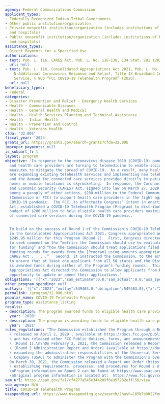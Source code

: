 ```yaml
---
agency: Federal Communications Commission
applicant_types:
- Federally Recognized Indian Tribal Governments
- Other public institution/organization
- Private nonprofit institution/organization (includes institutions of higher education
  and hospitals)
- Public nonprofit institution/organization (includes institutions of higher education
  and hospitals)
assistance_types:
- Direct Payments for a Specified Use
authorizations:
- text: Pub. L. 116, CARES Act, Pub. L. No. 116-136, 134 Stat. 281 (2020).
  url: null
- text: Pub. L. 116, Consolidated Appropriations Act 2021, Pub. L. No.  116-260, Division
    N-Additional Coronavirus Response and Relief, Title IX-Broadband Internet Access
    Service, § 903 “FCC COVID-19 Telehealth Program” (2020).
  url: null
beneficiary_types:
- Federal
categories:
- Disaster Prevention and Relief - Emergency Health Services
- Health - Communicable Diseases
- Health - General Health and Medical
- Health - Health Services Planning and Technical Assistance
- Health - Indian Health
- Health - Prevention and Control
- Health - Veterans Health
cfda: '32.006'
fiscal_year: '2024'
grants_url: https://grants.gov/search-grants?cfda=32.006
improper_payments: null
is_subpart_f: 1
layout: program
objective: 'In response to the coronavirus disease 2019 (COVID-19) pandemic, communities
  and health care providers are turning to telemedicine to enable social distancing
  measures to mitigate the spread of COVID-19.  As a result, many health care providers
  are expanding existing telehealth services and implementing new telehealth services,
  and the demand for connected care services provided directly to patients in their
  homes or mobile locations is skyrocketing.  In response, the Coronavirus Aid, Relief,
  and Economic Security (CARES) Act, signed into law on March 27, 2020, provided,
  among a panoply of other actions, $200 million to the Federal Communications Commission
  (Commission or FCC) to support health care providers in the fight against the ongoing
  COVID-19 pandemic.  The FCC, to effectuate Congress’ intent in enacting the CARES
  Act, established a COVID-19 Telehealth Program (Program) to distribute an appropriated
  budget of $200 million to help eligible health care providers maximize their provision
  of connected care services during the COVID-19 pandemic.


  To build on the success of Round 1 of the Commission’s COVID-19 Telehealth Program,
  in the Consolidated Appropriations Act 2021, Congress appropriated an additional
  $249.95 million for this Program (Round 2).  First, Congress directed the Commission
  to seek comment on the “metrics the Commission should use to evaluate applications
  for funding” and “how the Commission should treat applications filed during the
  funding rounds for awards from the [Program] using amounts appropriated under the
  CARES Act . . . .”   Second, it instructed the Commission, to the extent feasible,
  to ensure that at least one applicant from all 50 states and the District of Columbia
  is awarded funds during either of the Program’s funding rounds.  Third, the Consolidated
  Appropriations Act directed the Commission to allow applicants from Round 1 the
  opportunity to update or amend their applications.'
obligations: '[{"x":"2023","sam_estimate":0.0,"sam_actual":0.0,"usa_spending_actual":-3415183.7},{"x":"2024","sam_estimate":0.0,"sam_actual":0.0,"usa_spending_actual":-3781550.33},{"x":"2025","sam_estimate":0.0,"sam_actual":0.0,"usa_spending_actual":-4452103.04}]'
other_program_spending: null
outlays: '[{"x":"2023","outlay":549463.0,"obligation":549463.0},{"x":"2024","outlay":0.0,"obligation":0.0},{"x":"2025","outlay":0.0,"obligation":0.0}]'
permalink: /program/32.006.html
popular_name: COVID-19 Telehealth Program
program_type: assistance_listing
results:
- description: The program awarded funds to eligible health care providers.
  year: '2020'
- description: The program is awarding funds to eligible health care providers.
  year: '2021'
rules_regulations: "The Commission established the Program through a Report and Order\
  \ released on April 2, 2020 , available at https://docs.fcc.gov/public/attachments/FCC-20-44A1.pdf;\
  \ and has released other FCC Public Notices, forms, and announcements for the program\
  \ (Round 1).\n\nOn February 2, 2021, the Commission released a Report and Order\
  \ (Round 2 Administration Report and Order) (available at https://docs.fcc.gov/public/attachments/FCC-21-24A1.pdf)\
  \ expanding the administrative responsibilities of the Universal Service Administrative\
  \ Company (USAC) to administer the Program with the Commission’s oversight.  \n\n\
  On March 30, 2021, the Commission released a Report and Order (https://docs.fcc.gov/public/attachments/FCC-21-39A1.pdf)\
  \ establishing requirements, processes, and procedures for Round 2 of Program funding.\n\
  \nProgram information on Round 2 can be found at https://www.usac.org/about/covid-19-telehealth-program/\n\
  \nOriginal program information is located at:  https://www.fcc.gov/covid-19-telehealth-program-invoices-reimbursements"
sam_url: https://sam.gov/fal/cf4277a545e344209f0e957282eff158/view
sub-agency: N/A
title: COVID-19 Telehealth Program
usaspending_url: https://www.usaspending.gov/search/?hash=185b7b8022fed020ba33f58de0a84138
---
```

